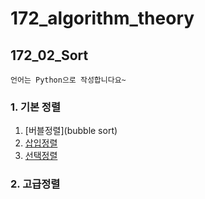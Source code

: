 # 172_algorithm_theory
## 172_02_Sort

    언어는 Python으로 작성합니다요~

### 1. 기본 정렬
1. [버블정렬](bubble sort)  
2. [삽입정렬](insertion_sort)  
3. [선택정렬](selection_sort)  


### 2. 고급정렬